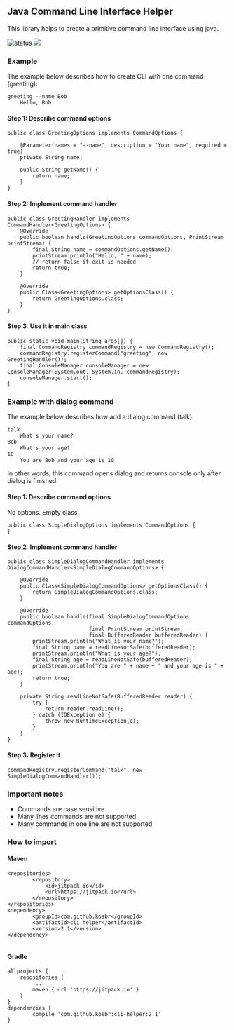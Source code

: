 ## Java Command Line Interface Helper

This library helps to create a primitive command line interface 
using java. 

![status](https://travis-ci.org/kosbr/cli-helper.svg?branch=master) [![](https://jitpack.io/v/kosbr/cli-helper.svg)](https://jitpack.io/#kosbr/cli-helper)

### Example

The example below describes how to create CLI with one command 
(greeting):

```
greeting --name Bob
    Hello, Bob
```

#### Step 1: Describe command options

```
public class GreetingOptions implements CommandOptions {

    @Parameter(names = "--name", description = "Your name", required = true)
    private String name;

    public String getName() {
        return name;
    }
}
```

#### Step 2: Implement command handler

```
public class GreetingHandler implements CommandHandler<GreetingOptions> {
    @Override
    public boolean handle(GreetingOptions commandOptions, PrintStream printStream) {
        final String name = commandOptions.getName();
        printStream.println("Hello, " + name);
        // return false if exit is needed
        return true;
    }

    @Override
    public Class<GreetingOptions> getOptionsClass() {
        return GreetingOptions.class;
    }
}
```

#### Step 3: Use it in main class

```
public static void main(String args[]) {
    final CommandRegistry commandRegistry = new CommandRegistry();
    commandRegistry.registerCommand("greeting", new GreetingHandler());
    final ConsoleManager consoleManager = new ConsoleManager(System.out, System.in, commandRegistry);
    consoleManager.start();
}
```

### Example with dialog command

The example below describes how add a dialog command 
(talk):

```
talk
    What's your name?
Bob
    What's your age?
10
    You are Bob and your age is 10        
```

In other words, this command opens dialog and returns console only after
dialog is finished.

#### Step 1: Describe command options

No options. Empty class.
```
public class SimpleDialogOptions implements CommandOptions {
}
```

#### Step 2: Implement command handler

```
public class SimpleDialogCommandHandler implements DialogCommandHandler<SimpleDialogCommandOptions> {

    @Override
    public Class<SimpleDialogCommandOptions> getOptionsClass() {
        return SimpleDialogCommandOptions.class;
    }

    @Override
    public boolean handle(final SimpleDialogCommandOptions commandOptions,
                          final PrintStream printStream,
                          final BufferedReader bufferedReader) {
        printStream.println("What is your name?");
        final String name = readLineNotSafe(bufferedReader);
        printStream.println("What is your age?");
        final String age = readLineNotSafe(bufferedReader);
        printStream.println("You are " + name + " and your age is " + age);
        return true;
    }

    private String readLineNotSafe(BufferedReader reader) {
        try {
            return reader.readLine();
        } catch (IOException e) {
            throw new RuntimeException(e);
        }
    }
}
```

#### Step 3: Register it

```
commandRegistry.registerCommand("talk", new SimpleDialogCommandHandler());
```

### Important notes
* Commands are case sensitive
* Many lines commands are not supported
* Many commands in one line are not supported

### How to import

#### Maven

```
<repositories>
		<repository>
		    <id>jitpack.io</id>
		    <url>https://jitpack.io</url>
		</repository>
</repositories>
<dependency>
	    <groupId>com.github.kosbr</groupId>
	    <artifactId>cli-helper</artifactId>
	    <version>2.1</version>
</dependency>
	
```

#### Gradle
```
allprojects {
	repositories {
		...
		maven { url 'https://jitpack.io' }
	}
}
dependencies {
        compile 'com.github.kosbr:cli-helper:2.1'
}

```